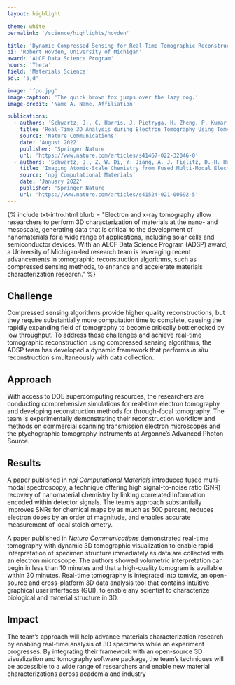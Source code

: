 ```yaml
---
layout: highlight

theme: white
permalink: '/science/highlights/hovden'

title: 'Dynamic Compressed Sensing for Real-Time Tomographic Reconstruction'
pi: 'Robert Hovden, University of Michigan'
award: 'ALCF Data Science Program'
hours: 'Theta'
field: 'Materials Science'
sdl: 's,d'

image: 'fpo.jpg' 
image-caption: 'The quick brown fox jumps over the lazy dog.'
image-credit: 'Name A. Name, Affiliation'

publications:
  - authors: 'Schwartz, J., C. Harris, J. Pietryga, H. Zheng, P. Kumar, A. Visheratina, N. A. Kotov, B. Major, P. Avery, P. Ercius, U. Ayachit, B. Geveci, D. A. Muller, A. Genova, Y. Jiang, M. Hanwell, and R. Hovden'
    title: 'Real-Time 3D Analysis during Electron Tomography Using Tomviz'
    source: 'Nature Communications'
    date: 'August 2022'
    publisher: 'Springer Nature'
    url: 'https://www.nature.com/articles/s41467-022-32046-0'
  - authors: 'Schwartz, J., Z. W. Di, Y. Jiang, A. J. Fielitz, D.-H. Ha, S. D. Perera, I. El Baggari, R. D. Robinson, J. A. Fessler, C. Ophus, S. Rozeveld, and R. Hovden'
    title: 'Imaging Atomic-Scale Chemistry from Fused Multi-Modal Electron Microscopy'
    source: 'npj Computational Materials'
    date: 'January 2022'
    publisher: 'Springer Nature'
    url: 'https://www.nature.com/articles/s41524-021-00692-5'
---
```




{% include txt-intro.html 
    blurb = "Electron and x-ray tomography allow researchers to perform 3D characterization of materials at the nano- and mesoscale, generating data that is critical to the development of nanomaterials for a wide range of applications, including solar cells and semiconductor devices. With an ALCF Data Science Program (ADSP) award, a University of Michigan-led research team is leveraging recent advancements in tomographic reconstruction algorithms, such as compressed sensing methods, to enhance and accelerate materials characterization research."
%}



## Challenge

Compressed sensing algorithms provide higher quality reconstructions, but they require substantially more computation time to complete, causing the rapidly expanding field of tomography to become critically bottlenecked by low throughput. To address these challenges and achieve real-time tomographic reconstruction using compressed sensing algorithms, the ADSP team has developed a dynamic framework that performs *in situ* reconstruction simultaneously with data collection.



## Approach

With access to DOE supercomputing resources, the researchers are conducting comprehensive simulations for real-time electron tomography and developing reconstruction methods for through-focal tomography. The team is experimentally demonstrating their reconstruction workflow and methods on commercial scanning transmission electron microscopes and the ptychographic tomography instruments at Argonne’s Advanced Photon Source.



## Results

A paper published in *npj Computational Materials* introduced fused multi-modal spectroscopy, a technique offering high signal-to-noise ratio (SNR) recovery of nanomaterial chemistry by linking correlated information encoded within detector signals. The team’s approach substantially improves SNRs for chemical maps by as much as 500 percent, reduces electron doses by an order of magnitude, and enables accurate measurement of local stoichiometry.

A paper published in *Nature Communications* demonstrated real-time tomography with dynamic 3D tomographic visualization to enable rapid interpretation of specimen structure immediately as data are collected with an electron microscope. The authors showed volumetric interpretation can begin in less than 10 minutes and that a high-quality tomogram is available within 30 minutes. Real-time tomography is integrated into tomviz, an open-source and cross-platform 3D data analysis tool that contains intuitive graphical user interfaces (GUI), to enable any scientist to characterize biological and material structure in 3D.



## Impact

The team’s approach will help advance materials characterization research by enabling real-time analysis of 3D specimens while an experiment progresses. By integrating their framework with an open-source 3D visualization and tomography software package, the team’s techniques will be accessible to a wide range of researchers and enable new material characterizations across academia and industry
